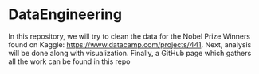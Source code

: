 # DataEngineering
In this repository, we will try to clean the data for the Nobel Prize Winners found on Kaggle:  https://www.datacamp.com/projects/441. Next, analysis will be done along with visualization. Finally, a GitHub page which gathers all the work can be found in this repo
